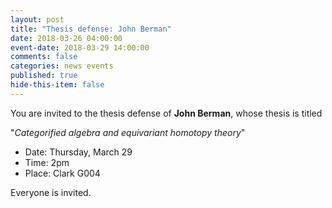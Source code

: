 ```yaml
---
layout: post
title: "Thesis defense: John Berman"
date: 2018-03-26 04:00:00
event-date: 2018-03-29 14:00:00
comments: false
categories: news events
published: true
hide-this-item: false
---
```


You are invited to the thesis defense of **John Berman**, whose thesis is titled 

"_Categorified algebra and equivariant homotopy theory_"
 
- Date: Thursday, March 29
- Time: 2pm
- Place: Clark G004

Everyone is invited.
